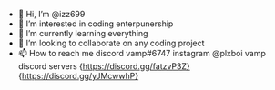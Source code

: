 - 👋 Hi, I’m @izz699
- 👀 I’m interested in coding enterpunership
- 🌱 I’m currently learning everything 
- 💞️ I’m looking to collaborate on any coding project
- 📫 How to reach me discord vamp#6747 instagram @plxboi vamp discord servers {https://discord.gg/fatzvP3Z} {https://discord.gg/yJMcwwhP}

<!---
izz699/izz699 is a ✨ special ✨ repository because its `README.md` (this file) appears on your GitHub profile.
You can click the Preview link to take a look at your changes.
--->
